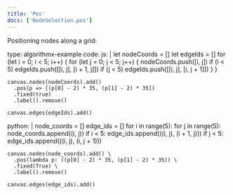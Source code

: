 ```yaml
---
title: 'Pos'
docs: ['NodeSelection.pos']
---
```


Positioning nodes along a grid:

<data type='yaml'>
type: algorithmx-example
code:
  js: |
    let nodeCoords = []
    let edgeIds = []
    for (let i = 0; i < 5; i++) {
      for (let j = 0; j < 5; j++) {
        nodeCoords.push([i, j])
        if (i < 5) edgeIds.push([[i, j], [i + 1, j]])
        if (j < 5) edgeIds.push([[i, j], [i, j + 1]])
      }
    }
    
    canvas.nodes(nodeCoords).add()
      .pos(p => [(p[0] - 2) * 35, (p[1] - 2) * 35])
      .fixed(true)
      .label().remove()
    
    canvas.edges(edgeIds).add()
  python: |
    node_coords = []
    edge_ids = []
    for i in range(5):
        for j in range(5):
            node_coords.append((i, j))
            if i < 5: edge_ids.append(((i, j), (i + 1, j)))
            if j < 5: edge_ids.append(((i, j), (i, j + 1)))
    
    canvas.nodes(node_coords).add() \
      .pos(lambda p: ((p[0] - 2) * 35, (p[1] - 2) * 35)) \
      .fixed(True) \
      .label().remove()
    
    canvas.edges(edge_ids).add()
</data>
